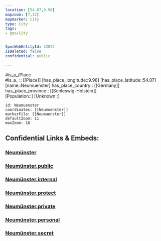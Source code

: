 ```yaml
---
location: [54.07,9.98] 
mapzoom: [7,12] 
mapmarker: city 
type: City
tags:
- geo/City


SpocWebEntityId: 32842
isDeleted: false
confidential: public

---
```

#is_a_/Place  
#is_a_ :: [[Place]] 
[has_place_longitude::9.98] 
[has_place_latitude::54.07] 
[name::Neumuenster] 
has_place_country:: [[Germany]]  
has_place_province:: [[Schleswig-Holstein]]  
[Population::] 
[Unknown::] 


```leaflet
id: Neumuenster
coordinates: [[Neumuenster]] 
markerFile: [[Neumuenster]] 
defaultZoom: 11 
maxZoom: 18
```


## Confidential Links & Embeds: 

### [Neumünster](/_Standards/Earth/Continent/Europe/Europe~Central/Germany/Germany~West/Schleswig-Holstein/counties~SH/Neumünster.md) 

### [Neumünster.public](/_public/Earth/Continent/Europe/Europe~Central/Germany/Germany~West/Schleswig-Holstein/counties~SH/Neumünster.public.md) 

### [Neumünster.internal](/_internal/Earth/Continent/Europe/Europe~Central/Germany/Germany~West/Schleswig-Holstein/counties~SH/Neumünster.internal.md) 

### [Neumünster.protect](/_protect/Earth/Continent/Europe/Europe~Central/Germany/Germany~West/Schleswig-Holstein/counties~SH/Neumünster.protect.md) 

### [Neumünster.private](/_private/Earth/Continent/Europe/Europe~Central/Germany/Germany~West/Schleswig-Holstein/counties~SH/Neumünster.private.md) 

### [Neumünster.personal](/_personal/Earth/Continent/Europe/Europe~Central/Germany/Germany~West/Schleswig-Holstein/counties~SH/Neumünster.personal.md) 

### [Neumünster.secret](/_secret/Earth/Continent/Europe/Europe~Central/Germany/Germany~West/Schleswig-Holstein/counties~SH/Neumünster.secret.md)

